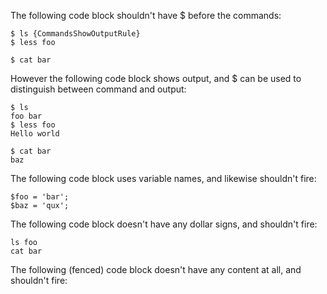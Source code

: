 The following code block shouldn't have $ before the commands:

    $ ls {CommandsShowOutputRule}
    $ less foo

    $ cat bar

However the following code block shows output, and $ can be used to
distinguish between command and output:

    $ ls
    foo bar
    $ less foo
    Hello world

    $ cat bar
    baz

The following code block uses variable names, and likewise shouldn't fire:

    $foo = 'bar';
    $baz = 'qux';

The following code block doesn't have any dollar signs, and shouldn't fire:

    ls foo
    cat bar

The following (fenced) code block doesn't have any content at all, and
shouldn't fire:

```bash
```
